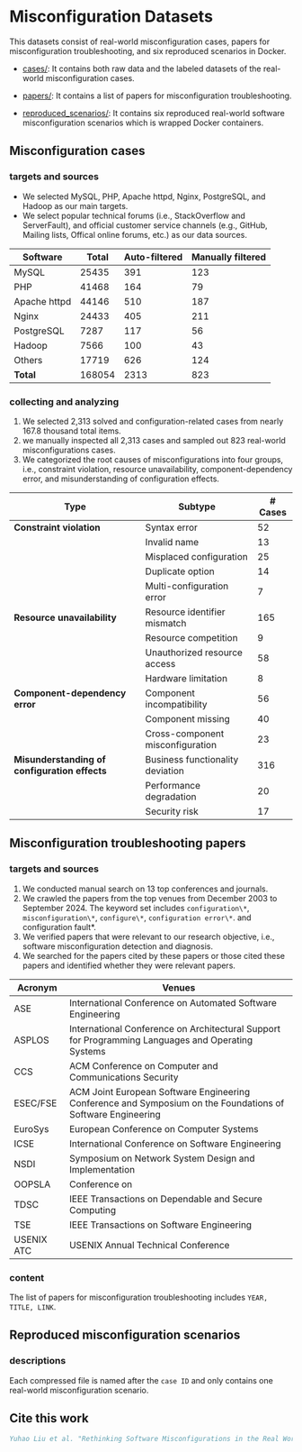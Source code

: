 # Misconfiguration Datasets
This datasets consist of real-world misconfiguration cases, papers for misconfiguration troubleshooting, and six reproduced scenarios in Docker.

- [cases/](#Misconfiguration-cases): It contains both raw data and the labeled datasets of the real-world misconfiguration cases.

- [papers/](#Misconfiguration-troubleshooting-papers): It contains a list of papers for misconfiguration troubleshooting.

- [reproduced_scenarios/](#Reproduced-misconfiguration-scenarios): It contains six reproduced real-world software misconfiguration scenarios which is wrapped Docker containers.

## Misconfiguration cases

### targets and sources
- We selected MySQL, PHP, Apache httpd, Nginx, PostgreSQL, and Hadoop as our main targets. 
- We select popular technical forums (i.e., StackOverflow and ServerFault), and official customer service channels (e.g., GitHub, Mailing lists, Offical online forums, etc.) as our data sources.

| **Software**      | **Total**  | **Auto-filtered** | **Manually filtered** |
|---------------|--------|---------------|-------------------|
| MySQL         | 25435  | 391           | 123               |
| PHP           | 41468  | 164           | 79                |
| Apache httpd  | 44146  | 510           | 187               |
| Nginx         | 24433  | 405           | 211               |
| PostgreSQL    | 7287   | 117           | 56                |
| Hadoop        | 7566   | 100           | 43                |
| Others        | 17719  | 626           | 124               |
| **Total**     | 168054 | 2313          | 823               |

### collecting and analyzing
1. We selected 2,313 solved and configuration-related cases from nearly 167.8 thousand total items.
2. we manually inspected all 2,313 cases and sampled out 823 real-world misconfigurations cases.
3. We categorized the root causes of misconfigurations into four groups, i.e., constraint violation, resource unavailability, component-dependency error, and misunderstanding of configuration effects.

| **Type**                                | **Subtype**                         | **# Cases** |
|-----------------------------------------|-------------------------------------|-------------|
| **Constraint violation**                | Syntax error                        | 52          |
|                                         | Invalid name                        | 13          |
|                                         | Misplaced configuration             | 25          |
|                                         | Duplicate option                    | 14          |
|                                         | Multi-configuration error           | 7           |
| **Resource unavailability**             | Resource identifier mismatch        | 165         |
|                                         | Resource competition                | 9           |
|                                         | Unauthorized resource access        | 58          |
|                                         | Hardware limitation                 | 8           |
| **Component-dependency error**          | Component incompatibility           | 56          |
|                                         | Component missing                   | 40          |
|                                         | Cross-component misconfiguration    | 23          |
| **Misunderstanding of configuration effects** | Business functionality deviation    | 316         |
|                                         | Performance degradation             | 20          |
|                                         | Security risk                       | 17          |


## Misconfiguration troubleshooting papers
### targets and sources
1. We conducted manual search on 13 top conferences and journals.
2. We crawled the papers from the top venues from December 2003 to September 2024. The keyword set includes `configuration\*`, `misconfiguration\*`, `configure\*`, `configuration error\*`.
and configuration fault\*.
3. We verified papers that were relevant to our research objective, i.e., software misconfiguration detection and diagnosis.
4. We searched for the papers cited by these papers or those cited these papers and identified whether they were relevant papers.

| Acronym | Venues |
|---|---|
| ASE | International Conference on Automated Software Engineering |
| ASPLOS | International Conference on Architectural Support for Programming Languages and Operating Systems |
| CCS | ACM Conference on Computer and Communications Security |
| ESEC/FSE | ACM Joint European Software Engineering Conference and Symposium on the Foundations of Software Engineering |
| EuroSys | European Conference on Computer Systems |
| ICSE | International Conference on Software Engineering |
| NSDI | Symposium on Network System Design and Implementation |
| OOPSLA | Conference on| SOSP | ACM Symposium on Operating Systems Principles |
| TDSC | IEEE Transactions on Dependable and Secure Computing |
| TSE | IEEE Transactions on Software Engineering |
| USENIX ATC | USENIX Annual Technical Conference |

### content
The list of papers for misconfiguration troubleshooting includes `YEAR, TITLE, LINK`.

## Reproduced misconfiguration scenarios
### descriptions
Each compressed file is named after the `case ID` and only contains one real-world misconfiguration scenario.

## Cite this work
```bib
Yuhao Liu et al. "Rethinking Software Misconfigurations in the Real World: An Empirical Study and Literature Analysis"
```


